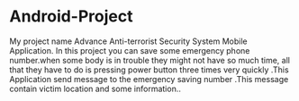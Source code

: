 # Android-Project
My project name Advance Anti-terrorist Security System Mobile Application. In this project you can save some emergency phone number.when some body is in trouble they might not have so much time, all that they have to do is pressing power button three times very quickly .This Application send message to the emergency saving number .This message contain victim location and some information..

